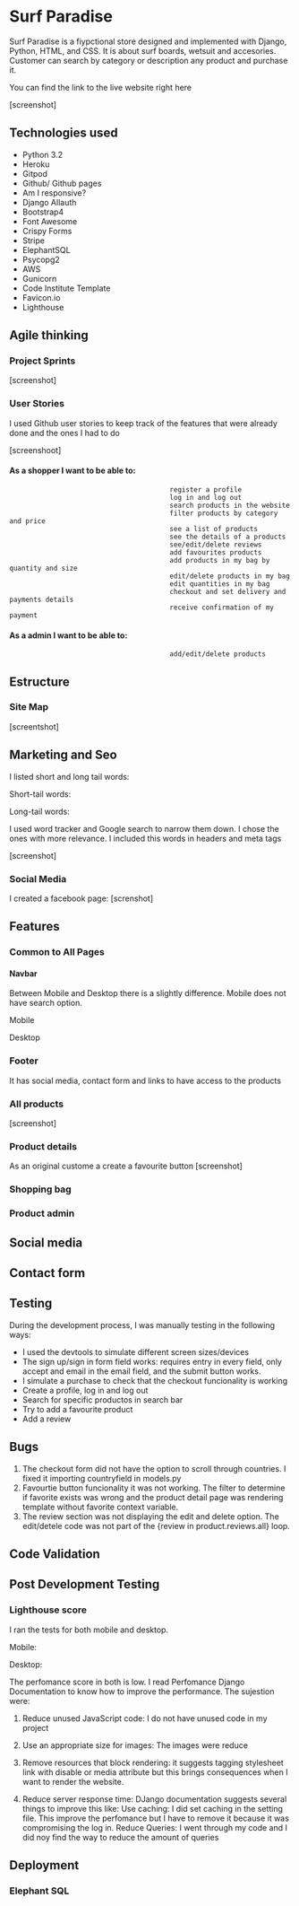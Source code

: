 
# Surf Paradise

 Surf Paradise is a fiypctional store designed and implemented with Django, Python, HTML, and CSS. It is about surf boards, wetsuit and accesories. Customer can search by category or description any product and purchase it. 

You can find the link to the live website right here

[screenshot]


## Technologies used


* Python 3.2 
* Heroku 
* Gitpod 
* Github/ Github pages
* Am I responsive?
* Django Allauth
* Bootstrap4 
* Font Awesome 
* Crispy Forms
* Stripe
* ElephantSQL 
* Psycopg2
* AWS
* Gunicorn
* Code Institute Template 
* Favicon.io 
* Lighthouse 


## Agile thinking


### Project Sprints

[screenshot]

### User Stories

I used Github user stories to keep track of the features that were already done and the ones I had to do

[screenshoot]


#### As a shopper I want to be able to: 
                                            register a profile 
                                            log in and log out
                                            search products in the website
                                            filter products by category and price
                                            see a list of products
                                            see the details of a products
                                            see/edit/delete reviews 
                                            add favourites products
                                            add products in my bag by quantity and size
                                            edit/delete products in my bag
                                            edit quantities in my bag
                                            checkout and set delivery and payments details 
                                            receive confirmation of my payment
#### As a admin I want to be able to:
                                            add/edit/delete products

                 

## Estructure

### Site Map

[screentshot]



## Marketing and Seo

I listed short and long tail words:

Short-tail words:




Long-tail words:



I used word tracker and Google search to narrow them down. I chose the ones with more relevance. I included this words in headers and meta tags



[screenshot]


### Social Media

I created a facebook page:
[screnshot]









## Features 

### Common to All Pages

#### Navbar

Between Mobile and Desktop there is a slightly difference. Mobile does not have search option. 

Mobile

Desktop


### Footer

It has social media, contact form and links to have access to the products


### All products

[screenshot]

### Product details
As an original custome a create a favourite button
[screenshot]

### Shopping bag


### Product admin



## Social media


## Contact form







## Testing

During the development process, I was manually testing in the following ways:

* I used the devtools to simulate different screen sizes/devices
* The sign up/sign in form field works: requires entry in every field, only accept and email in the email field, and the submit button works.
* I simulate a purchase to check that the checkout funcionality is working 
* Create a profile, log in and log out
* Search for specific productos in search bar
* Try to add a favourite product
* Add a review


## Bugs

1. The checkout form did not have the option to scroll through countries. I fixed it importing countryfield in models.py 
2. Favourtie button funcionality it was not working. The filter to determine if favorite exists was wrong and the product detail page was rendering template without favorite context variable.
3. The review section was not displaying the edit and delete option. The edit/detele code was not part of the {review in product.reviews.all} loop. 



## Code Validation 



## Post Development Testing

### Lighthouse score

I ran the tests for both mobile and desktop.

Mobile:


Desktop:

The perfomance score in both is  low. I read Perfomance Django Documentation to know how to improve the performance. The sujestion were:

1. Reduce unused JavaScript code: I do not have unused code in my project

2. Use an appropriate size for images: The images were reduce 

3. Remove resources that block rendering: it suggests tagging stylesheet link with disable or media attribute but this brings consequences when I want to render the website. 

4. Reduce server response time: DJango documentation suggests several things to improve this like:
     Use caching: I did set caching in the setting file. This improve the perfomance but I have to remove it because it was compromising the log in.
     Reduce Queries: I  went through my code and I did noy find the way to reduce the amount of queries 



## Deployment 

### Elephant SQL


